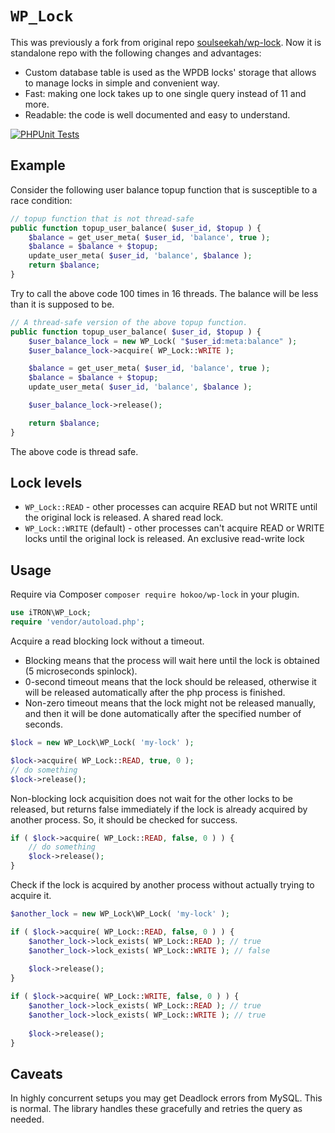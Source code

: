# `WP_Lock`
This was previously a fork from original repo [soulseekah/wp-lock](https://github.com/soulseekah/wp-lock).
Now it is standalone repo with the following changes and advantages:
- Custom database table is used as the WPDB locks' storage that allows to manage locks in simple and convenient way.
- Fast: making one lock takes up to one single query instead of 11 and more.
- Readable: the code is well documented and easy to understand.

[![PHPUnit Tests](https://github.com/soulseekah/wp-lock/actions/workflows/phpunit.yml/badge.svg)](https://github.com/soulseekah/wp-lock/actions/workflows/phpunit.yml)

## Example

Consider the following user balance topup function that is susceptible to a race condition:

```php
// topup function that is not thread-safe
public function topup_user_balance( $user_id, $topup ) {
	$balance = get_user_meta( $user_id, 'balance', true );
	$balance = $balance + $topup;
	update_user_meta( $user_id, 'balance', $balance );
	return $balance;
}
```

Try to call the above code 100 times in 16 threads. The balance will be less than it is supposed to be.

```php
// A thread-safe version of the above topup function.
public function topup_user_balance( $user_id, $topup ) {
	$user_balance_lock = new WP_Lock( "$user_id:meta:balance" );
	$user_balance_lock->acquire( WP_Lock::WRITE );

	$balance = get_user_meta( $user_id, 'balance', true );
	$balance = $balance + $topup;
	update_user_meta( $user_id, 'balance', $balance );

	$user_balance_lock->release();

	return $balance;
}
```

The above code is thread safe.

## Lock levels

- `WP_Lock::READ` - other processes can acquire READ but not WRITE until the original lock is released. A shared read lock.
- `WP_Lock::WRITE` (default) - other processes can't acquire READ or WRITE locks until the original lock is released. An exclusive read-write lock

## Usage

Require via Composer `composer require hokoo/wp-lock` in your plugin.

```php
use iTRON\WP_Lock;
require 'vendor/autoload.php';
```
Acquire a read blocking lock without a timeout.
* Blocking means that the process will wait here until the lock is obtained (5 microseconds spinlock).
* 0-second timeout means that the lock should be released, otherwise it will be released automatically after the php process is finished.
* Non-zero timeout means that the lock might not be released manually, and then it will be done automatically after the specified number of seconds.

```php
$lock = new WP_Lock\WP_Lock( 'my-lock' );

$lock->acquire( WP_Lock::READ, true, 0 );
// do something
$lock->release();
```
Non-blocking lock acquisition does not wait for the other locks to be released, but returns false immediately if the lock is already acquired by another process. So, it should be checked for success.

```php
if ( $lock->acquire( WP_Lock::READ, false, 0 ) ) {
    // do something
    $lock->release();
}
```

Check if the lock is acquired by another process without actually trying to acquire it.

```php
$another_lock = new WP_Lock\WP_Lock( 'my-lock' );

if ( $lock->acquire( WP_Lock::READ, false, 0 ) ) {
    $another_lock->lock_exists( WP_Lock::READ ); // true
    $another_lock->lock_exists( WP_Lock::WRITE ); // false
    
    $lock->release();
}

if ( $lock->acquire( WP_Lock::WRITE, false, 0 ) ) {
    $another_lock->lock_exists( WP_Lock::READ ); // true
    $another_lock->lock_exists( WP_Lock::WRITE ); // true
    
    $lock->release();
}
```

## Caveats

In highly concurrent setups you may get Deadlock errors from MySQL. This is normal. The library handles these gracefully and retries the query as needed.
